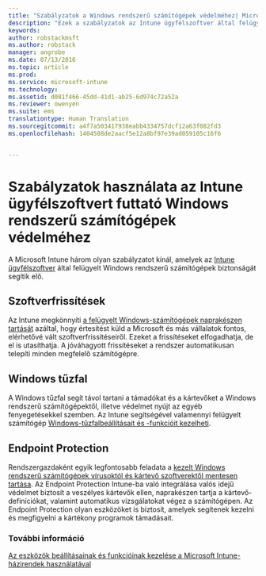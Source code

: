 ```yaml
---
title: "Szabályzatok a Windows rendszerű számítógépek védelméhez| Microsoft Intune"
description: "Ezek a szabályzatok az Intune ügyfélszoftver által felügyelt Windows rendszerű számítógépek biztonságának megőrzését segítik elő."
keywords: 
author: robstackmsft
ms.author: robstack
manager: angrobe
ms.date: 07/13/2016
ms.topic: article
ms.prod: 
ms.service: microsoft-intune
ms.technology: 
ms.assetid: d081f466-45dd-41d1-ab25-6d974c72a52a
ms.reviewer: owenyen
ms.suite: ems
translationtype: Human Translation
ms.sourcegitcommit: a4f7a503417938eabb4334757dcf12a63f082fd3
ms.openlocfilehash: 1404508de2aacf5e12a8bf97e39ad059105c16f6


---
```


# Szabályzatok használata az Intune ügyfélszoftvert futtató Windows rendszerű számítógépek védelméhez

A Microsoft Intune három olyan szabályzatot kínál, amelyek az [Intune ügyfélszoftver](manage-windows-pcs-with-microsoft-intune.md) által felügyelt Windows rendszerű számítógépek biztonságát segítik elő.


## Szoftverfrissítések

Az Intune megkönnyíti [a felügyelt Windows-számítógépek naprakészen tartását](keep-windows-pcs-up-to-date-with-software-updates-in-microsoft-intune.md) azáltal, hogy értesítést küld a Microsoft és más vállalatok fontos, elérhetővé vált szoftverfrissítéseiről. Ezeket a frissítéseket elfogadhatja, de el is utasíthatja. A jóváhagyott frissítéseket a rendszer automatikusan telepíti minden megfelelő számítógépre.

## Windows tűzfal

A Windows tűzfal segít távol tartani a támadókat és a kártevőket a Windows rendszerű számítógépektől, illetve védelmet nyújt az egyéb fenyegetésekkel szemben. Az Intune segítségével valamennyi felügyelt számítógép [Windows-tűzfalbeállításait és -funkcióit kezelheti](help-protect-windows-pcs-using-windows-firewall-policies-in-microsoft-intune.md).

## Endpoint Protection

Rendszergazdaként egyik legfontosabb feladata a [kezelt Windows rendszerű számítógépek vírusoktól és kártevő szoftverektől mentesen tartása](help-secure-windows-pcs-with-endpoint-protection-for-microsoft-intune.md). Az Endpoint Protection Intune-ba való integrálása valós idejű védelmet biztosít a veszélyes kártevők ellen, naprakészen tartja a kártevő-definíciókat, valamint automatikus vizsgálatokat végez a számítógépen. Az Endpoint Protection olyan eszközöket is biztosít, amelyek segítenek kezelni és megfigyelni a kártékony programok támadásait.



### További információ
[Az eszközök beállításainak és funkcióinak kezelése a Microsoft Intune-házirendek használatával](manage-settings-and-features-on-your-devices-with-microsoft-intune-policies.md)



<!--HONumber=Oct16_HO4-->


